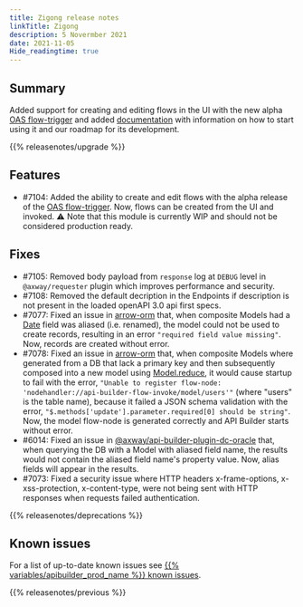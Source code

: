 ```yaml
---
title: Zigong release notes
linkTitle: Zigong
description: 5 Novermber 2021
date: 2021-11-05
Hide_readingtime: true
---
```

## Summary

Added support for creating and editing flows in the UI with the new alpha [OAS flow-trigger](/docs/developer_guide/flows/flow_triggers/oas_flow_trigger) and added [documentation](/docs/developer_guide/flows/flow_triggers/oas_flow_trigger) with information on how to start using it and our roadmap for its development.

{{% releasenotes/upgrade %}}

<!-- ## Breaking changes -->

## Features
* #7104: Added the ability to create and edit flows with the alpha release of the [OAS flow-trigger](https://www.npmjs.com/package/@axway/api-builder-plugin-ft-oas). Now, flows can be created from the UI and invoked. :warning: Note that this module is currently WIP and should not be considered production ready.

## Fixes
* #7105: Removed body payload from `response` log at `DEBUG` level in `@axway/requester` plugin which improves performance and security.
* #7108: Removed the default decription in the Endpoints if description is not present in the loaded openAPI 3.0 api first specs.
* #7077: Fixed an issue in [arrow-orm](https://www.npmjs.com/package/arrow-orm) that, when composite Models had a [Date](https://developer.mozilla.org/en-US/docs/Web/JavaScript/Reference/Global_Objects/Date) field was aliased (i.e. renamed), the model could not be used to create records, resulting in an error `"required field value missing"`. Now, records are created without error.
* #7078: Fixed an issue in [arrow-orm](https://www.npmjs.com/package/arrow-orm) that, when composite Models where generated from a DB that lack a primary key and then subsequently composed into a new model using [Model.reduce](https://docs.axway.com/bundle/api-builder/page/docs/developer_guide/models/index.html#reduce-a-model), it would cause startup to fail with the error, `"Unable to register flow-node: 'nodehandler://api-builder-flow-invoke/model/users'"` (where "users" is the table name), because it failed a JSON schema validation with the error, `"$.methods['update'].parameter.required[0] should be string"`. Now, the model flow-node is generated correctly and API Builder starts without error.
* #6014: Fixed an issue in [@axway/api-builder-plugin-dc-oracle](https://www.npmjs.com/package/@axway/api-builder-plugin-dc-oracle) that, when querying the DB with a Model with aliased field name, the results would not contain the aliased field name's property value. Now, alias fields will appear in the results.
* #7073: Fixed a security issue where HTTP headers x-frame-options, x-xss-protection, x-content-type, were not being sent with HTTP responses when requests failed authentication.

{{% releasenotes/deprecations %}}

<!-- Regenerate modules/plugins with api-builder-tools script -->
<!-- ## Updated modules -->

<!-- ## Updated plugins -->

## Known issues
For a list of up-to-date known issues see [{{% variables/apibuilder_prod_name %}} known issues](/docs/known_issues/).

{{% releasenotes/previous %}}

